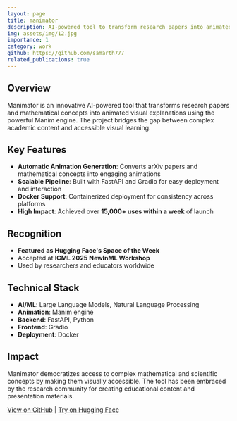 ```yaml
---
layout: page
title: manimator
description: AI-powered tool to transform research papers into animated visual explanations
img: assets/img/12.jpg
importance: 1
category: work
github: https://github.com/samarth777
related_publications: true
---
```


## Overview

Manimator is an innovative AI-powered tool that transforms research papers and mathematical concepts into animated visual explanations using the powerful Manim engine. The project bridges the gap between complex academic content and accessible visual learning.

## Key Features

- **Automatic Animation Generation**: Converts arXiv papers and mathematical concepts into engaging animations
- **Scalable Pipeline**: Built with FastAPI and Gradio for easy deployment and interaction
- **Docker Support**: Containerized deployment for consistency across platforms
- **High Impact**: Achieved over **15,000+ uses within a week** of launch

## Recognition

- **Featured as Hugging Face's Space of the Week**
- Accepted at **ICML 2025 NewInML Workshop**
- Used by researchers and educators worldwide

## Technical Stack

- **AI/ML**: Large Language Models, Natural Language Processing
- **Animation**: Manim engine
- **Backend**: FastAPI, Python
- **Frontend**: Gradio
- **Deployment**: Docker

## Impact

Manimator democratizes access to complex mathematical and scientific concepts by making them visually accessible. The tool has been embraced by the research community for creating educational content and presentation materials.

[View on GitHub](https://github.com/samarth777) | [Try on Hugging Face](https://huggingface.co)
